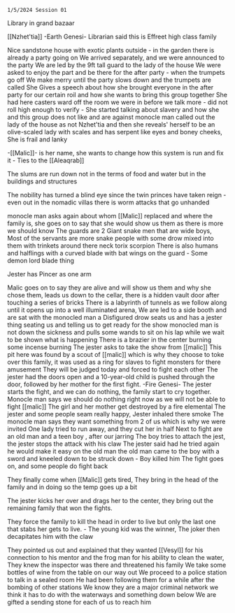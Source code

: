 	1/5/2024 Session 01

Library in grand bazaar

[[Nzhet'tia]] -Earth Genesi- Librarian said this is Effreet high class family

Nice sandstone house with exotic plants outside - in the garden there is already a party going on
We arrived separately, and we were announced to the party
We are led by the 9ft tall guard to the lady of the house
We were asked to enjoy the part and be there for the after party - when the trumpets go off
We make merry until the party slows down and the trumpets are called
She Gives a speech about how she brought everyone in the after party for our certain roil and how she wants to bring this group together
She had here casters ward off the room we were in before we talk more - did not roll high enough to verify - 
She started talking about slavery and how she and this group does not like and are against
monocle man called out the lady of the house as not Nzhet'tia and then she reveals' herself to be an olive-scaled lady with scales and has serpent like eyes and boney cheeks, She is frail and lanky

-[[Malic]]- is her name, she wants to change how this system is run and fix it - Ties to the [[Aleaqrab]]

The slums are run down not in the terms of food and water but in the buildings and structures

The nobility has turned a blind eye since the twin princes have taken reign - even out in the nomadic villas there is worm attacks that go unhanded

monocle man asks again about whom [[Malic]] replaced and where the family is, she goes on to say that she would show us them as there is more we should know
The guards are 2 Giant snake men that are wide boys, Most of the servants are more snake people with some drow mixed into them with trinkets around there neck torix scorpion
There is also humans and halflings with a curved blade with bat wings on the guard - Some demon lord blade thing

Jester has Pincer as one arm

Malic goes on to say they are alive and will show us them and why she chose them, leads us down to the cellar, there is a hidden vault door after touching a series of bricks
There is a labyrinth of tunnels as we follow along until it opens up into a well illuminated arena, We are led to a side booth and are sat with the monocled man
a Disfigured drow seats us and has a jester thing seating us and telling us to get ready for the show
monocled man is not down the sickness and pulls some wands to sit on his lap while we wait to be shown what is happening
There is a brazier in the center burning some incense burning
The jester asks to take the show from [[malic]] 
This pit here was found by a scout of [[malic]] which is why they choose to toke over this family, it was used as a ring for slaves to fight monsters for there amusement
They will be judged today and forced to fight each other 
The jester had the doors open and a 10-year-old child is pushed through the door, followed by her mother for the first fight. -Fire Genesi-
The jester starts the fight, and we can do nothing, the family start to cry together.
Monocle man says we should do nothing right now as we will not be able to fight [[malic]] 
The girl and her mother get destroyed by a fire elemental
The jester and some people seam really happy, Jester inhaled there smoke
The monocle man says they want something from 2 of us which is why we were invited
One lady tried to run away, and they cut her in half
Next to fight are an old man and a teen boy , after our jarring
The boy tries to attach the jest, the jester stops the attack with his claw
The jester said had he tried again he would make it easy on the old man
the old man came to the boy with a sword and kneeled down to be struck down - Boy killed him
The fight goes on, and some people do fight back

They finally come when [[Malic]] gets tired, They bring in the head of the family and in doing so the temp goes up a bit

The jester kicks her over and drags her to the center, they bring out the remaining family that won the fights.

They force the family to kill the head in order to live but only the last one that stabs her gets to live. - The young kid was the winner, The joker then decapitates him with the claw

They pointed us out and explained that they wanted [[Vesyl]] for his connection to his mentor and the frog man for his ability to clean the water, They knew the inspector was there and threatened his family
We take some bottles of wine from the table on our way out
We proceed to a police station to talk in a sealed room
He had been following them for a while after the bombing of other stations
We know they are a major criminal network
we think it has to do with the waterways and something down below
We are gifted a sending stone for each of us to reach him